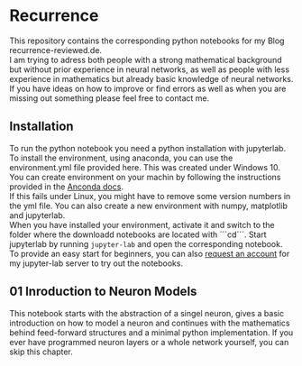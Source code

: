 # Recurrence
This repository contains the corresponding python notebooks for my Blog recurrence-reviewed.de.  
I am trying to adress both people with a strong mathematical background but without prior experience in neural networks, as well as people with less experience in mathematics but already basic knowledge of neural networks.  
If you have ideas on how to improve or find errors as well as when you are missing out something please feel free to contact me.

## Installation
To run the python notebook you need a python installation with jupyterlab. To install the environment, using anaconda, you can use the environment.yml file provided here. This was created under Windows 10. You can create environment on your machin by following the instructions provided in the <a target="_blank" rel="noopener" href="https://conda.io/projects/conda/en/latest/user-guide/tasks/manage-environments.html#creating-an-environment-from-an-environment-yml-file">Anconda docs</a>.  
If this fails under Linux, you might have to remove some version numbers in the yml file. You can also create a new environment with numpy, matplotlib and jupyterlab.  
When you have installed your environment, activate it and switch to the folder where the downloadd notebooks are located with ´´´cd´´´. Start jupyterlab by running ```jupyter-lab``` and open the corresponding notebook.  
To provide an easy start for beginners, you can also <a target="_blank" rel="noopener" href="https://recurrence-reviewed.de/contact/">request an account</a> for my jupyter-lab server to try out the notebooks.

## 01 Inroduction to Neuron Models
This notebook starts with the abstraction of a singel neuron, gives a basic introduction on how to model a neuron and continues with the mathematics behind feed-forward structures and a minimal python implementation. If you ever have programmed neuron layers or a whole network yourself, you can skip this chapter.
